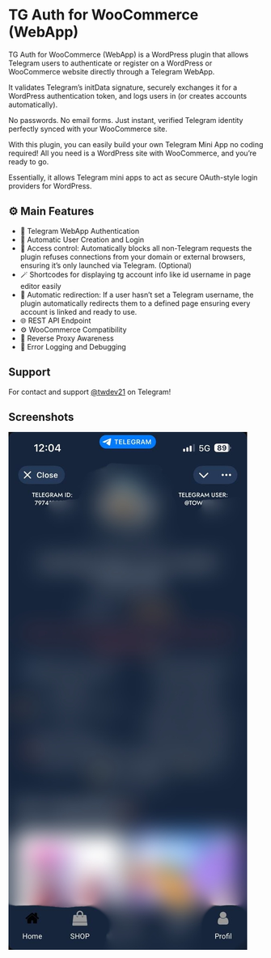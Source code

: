 
# TG Auth for WooCommerce (WebApp)

TG Auth for WooCommerce (WebApp) is a WordPress plugin that allows Telegram users to authenticate or register on a WordPress or WooCommerce website directly through a Telegram WebApp.

It validates Telegram’s initData signature, securely exchanges it for a WordPress authentication token, and logs users in (or creates accounts automatically).

No passwords. No email forms. Just instant, verified Telegram identity perfectly synced with your WooCommerce site.

With this plugin, you can easily build your own Telegram Mini App no coding required!
All you need is a WordPress site with WooCommerce, and you’re ready to go.

Essentially, it allows Telegram mini apps to act as secure OAuth-style login providers for WordPress.

## ⚙️ Main Features

- 🔐 Telegram WebApp Authentication
- 👤 Automatic User Creation and Login
- 🧱 Access control: Automatically blocks all non-Telegram requests the plugin refuses connections from your domain or external browsers, ensuring it’s only launched via Telegram. (Optional)
- 🪄 Shortcodes for displaying tg account info like id username in page editor easily 
- 🔁 Automatic redirection: If a user hasn’t set a Telegram username, the plugin automatically redirects them to a defined page ensuring every account is linked and ready to use.
- 🌐 REST API Endpoint
- ⚙️ WooCommerce Compatibility
- 🔧 Reverse Proxy Awareness
- 🧾 Error Logging and Debugging


## Support

For contact and support [@twdev21](https://t.me/twdev21) on Telegram!


## Screenshots

![App Screenshot](https://github.com/twdev21/Wordpress-Telegram-Mini-App-Plugin/blob/main/example.jpg)

